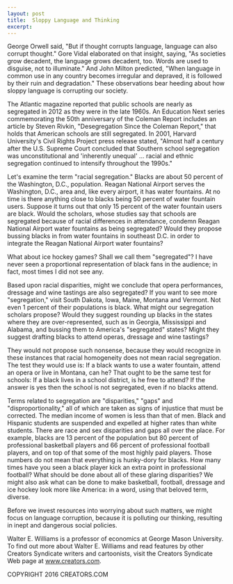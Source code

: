 ```yaml
---
layout: post
title:  Sloppy Language and Thinking
excerpt:
---
```


George Orwell said, "But if thought corrupts language, language can also corrupt thought." Gore Vidal elaborated on that insight, saying, "As societies grow decadent, the language grows decadent, too. Words are used to disguise, not to illuminate." And John Milton predicted, "When language in common use in any country becomes irregular and depraved, it is followed by their ruin and degradation." These observations bear heeding about how sloppy language is corrupting our society.

The Atlantic magazine reported that public schools are nearly as segregated in 2012 as they were in the late 1960s. An Education Next series commemorating the 50th anniversary of the Coleman Report includes an article by Steven Rivkin, "Desegregation Since the Coleman Report," that holds that American schools are still segregated. In 2001, Harvard University's Civil Rights Project press release stated, "Almost half a century after the U.S. Supreme Court concluded that Southern school segregation was unconstitutional and 'inherently unequal' ... racial and ethnic segregation continued to intensify throughout the 1990s."

Let's examine the term "racial segregation." Blacks are about 50 percent of the Washington, D.C., population. Reagan National Airport serves the Washington, D.C., area and, like every airport, it has water fountains. At no time is there anything close to blacks being 50 percent of water fountain users. Suppose it turns out that only 15 percent of the water fountain users are black. Would the scholars, whose studies say that schools are segregated because of racial differences in attendance, condemn Reagan National Airport water fountains as being segregated? Would they propose bussing blacks in from water fountains in southeast D.C. in order to integrate the Reagan National Airport water fountains?

What about ice hockey games? Shall we call them "segregated"? I have never seen a proportional representation of black fans in the audience; in fact, most times I did not see any.

 Based upon racial disparities, might we conclude that opera performances, dressage and wine tastings are also segregated? If you want to see more "segregation," visit South Dakota, Iowa, Maine, Montana and Vermont. Not even 1 percent of their populations is black. What might our segregation scholars propose? Would they suggest rounding up blacks in the states where they are over-represented, such as in Georgia, Mississippi and Alabama, and bussing them to America's "segregated" states? Might they suggest drafting blacks to attend operas, dressage and wine tastings? 

They would not propose such nonsense, because they would recognize in these instances that racial homogeneity does not mean racial segregation. The test they would use is: If a black wants to use a water fountain, attend an opera or live in Montana, can he? That ought to be the same test for schools: If a black lives in a school district, is he free to attend? If the answer is yes then the school is not segregated, even if no blacks attend.

Terms related to segregation are "disparities," "gaps" and "disproportionality," all of which are taken as signs of injustice that must be corrected. The median income of women is less than that of men. Black and Hispanic students are suspended and expelled at higher rates than white students. There are race and sex disparities and gaps all over the place. For example, blacks are 13 percent of the population but 80 percent of professional basketball players and 66 percent of professional football players, and on top of that some of the most highly paid players. Those numbers do not mean that everything is hunky-dory for blacks. How many times have you seen a black player kick an extra point in professional football? What should be done about all of these  glaring disparities? We might also ask what can be done to make basketball, football, dressage and ice hockey look more like America: in a word, using that beloved term, diverse.

Before we invest resources into worrying about such matters, we might focus on language corruption, because it is polluting our thinking, resulting in inept and dangerous social policies.

Walter E. Williams is a professor of economics at George Mason University. To find out more about Walter E. Williams and read features by other Creators Syndicate writers and cartoonists, visit the Creators Syndicate Web page at www.creators.com.

COPYRIGHT 2016 CREATORS.COM
